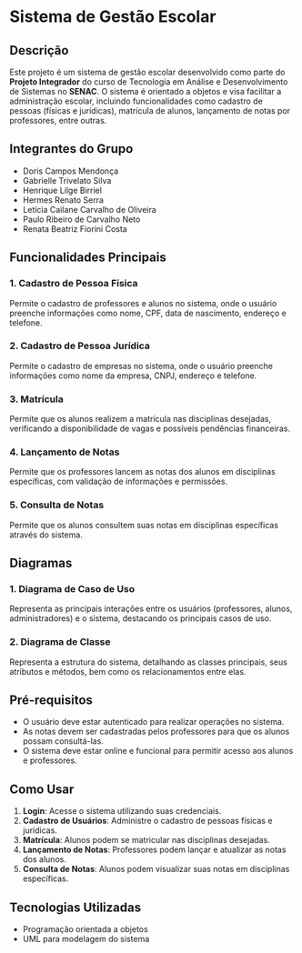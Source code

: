 # Sistema de Gestão Escolar

## Descrição
Este projeto é um sistema de gestão escolar desenvolvido como parte do **Projeto Integrador** do curso de Tecnologia em Análise e Desenvolvimento de Sistemas no **SENAC**. O sistema é orientado a objetos e visa facilitar a administração escolar, incluindo funcionalidades como cadastro de pessoas (físicas e jurídicas), matrícula de alunos, lançamento de notas por professores, entre outras.

## Integrantes do Grupo
- Doris Campos Mendonça
- Gabrielle Trivelato Silva
- Henrique Lilge Birriel
- Hermes Renato Serra
- Letícia Cailane Carvalho de Oliveira
- Paulo Ribeiro de Carvalho Neto
- Renata Beatriz Fiorini Costa

## Funcionalidades Principais

### 1. Cadastro de Pessoa Física
Permite o cadastro de professores e alunos no sistema, onde o usuário preenche informações como nome, CPF, data de nascimento, endereço e telefone.

### 2. Cadastro de Pessoa Jurídica
Permite o cadastro de empresas no sistema, onde o usuário preenche informações como nome da empresa, CNPJ, endereço e telefone.

### 3. Matrícula
Permite que os alunos realizem a matrícula nas disciplinas desejadas, verificando a disponibilidade de vagas e possíveis pendências financeiras.

### 4. Lançamento de Notas
Permite que os professores lancem as notas dos alunos em disciplinas específicas, com validação de informações e permissões.

### 5. Consulta de Notas
Permite que os alunos consultem suas notas em disciplinas específicas através do sistema.

## Diagramas
### 1. Diagrama de Caso de Uso
Representa as principais interações entre os usuários (professores, alunos, administradores) e o sistema, destacando os principais casos de uso.

### 2. Diagrama de Classe
Representa a estrutura do sistema, detalhando as classes principais, seus atributos e métodos, bem como os relacionamentos entre elas.

## Pré-requisitos
- O usuário deve estar autenticado para realizar operações no sistema.
- As notas devem ser cadastradas pelos professores para que os alunos possam consultá-las.
- O sistema deve estar online e funcional para permitir acesso aos alunos e professores.

## Como Usar
1. **Login**: Acesse o sistema utilizando suas credenciais.
2. **Cadastro de Usuários**: Administre o cadastro de pessoas físicas e jurídicas.
3. **Matrícula**: Alunos podem se matricular nas disciplinas desejadas.
4. **Lançamento de Notas**: Professores podem lançar e atualizar as notas dos alunos.
5. **Consulta de Notas**: Alunos podem visualizar suas notas em disciplinas específicas.

## Tecnologias Utilizadas
- Programação orientada a objetos
- UML para modelagem do sistema

